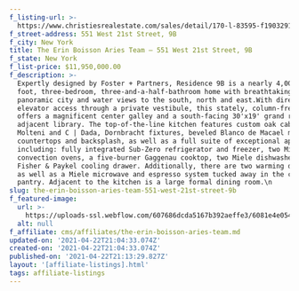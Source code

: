 ```yaml
---
f_listing-url: >-
  https://www.christiesrealestate.com/sales/detail/170-l-83595-f1903291450700019/551-west-21st-street-9b-chelsea-new-york-ny-10011
f_street-address: 551 West 21st Street, 9B
f_city: New York
title: The Erin Boisson Aries Team – 551 West 21st Street, 9B
f_state: New York
f_list-price: $11,950,000.00
f_description: >-
  Expertly designed by Foster + Partners, Residence 9B is a nearly 4,000 square
  foot, three-bedroom, three-and-a-half-bathroom home with breathtaking
  panoramic city and water views to the south, north and east.With direct
  elevator access through a private vestibule, this stately, column-free home
  offers a magnificent center galley and a south-facing 30'x19' grand room with
  adjacent library. The top-of-the-line kitchen features custom oak cabinetry by
  Molteni and C | Dada, Dornbracht fixtures, beveled Blanco de Macael marble
  countertops and backsplash, as well as a full suite of exceptional appliances
  including: fully integrated Sub-Zero refrigerator and freezer, two Miele
  convection ovens, a five-burner Gaggenau cooktop, two Miele dishwashers and a
  Fisher & Paykel cooling drawer. Additionally, there are two warming drawers,
  as well as a Miele microwave and espresso system tucked away in the custom
  pantry. Adjacent to the kitchen is a large formal dining room.\n
slug: the-erin-boisson-aries-team-551-west-21st-street-9b
f_featured-image:
  url: >-
    https://uploads-ssl.webflow.com/607686dcda5167b392aeffe3/6081e4e05452d5e6027addc2_6077da6d249474a1cf1a712f_60331fd2a5b89Screen-Shot-2021-02-21-at-7.05.43-PM.jpeg
  alt: null
f_affiliate: cms/affiliates/the-erin-boisson-aries-team.md
updated-on: '2021-04-22T21:04:33.074Z'
created-on: '2021-04-22T21:04:33.074Z'
published-on: '2021-04-22T21:13:29.827Z'
layout: '[affiliate-listings].html'
tags: affiliate-listings
---
```



